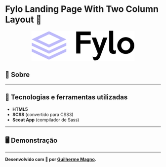 # Fylo Landing Page With Two Column Layout 📁
<p align="center">
<img src="img/logo.svg" alt="Fylo logo" title="Fylo logo">
</p>

## 📖 Sobre   


---

## 🚀 Tecnologias e ferramentas utilizadas
- **HTML5**
- **SCSS** (convertido para CSS3)
- **Scout App** (compilador de Sass)

---

## 🖥️ Demonstração


---

**Desenvolvido com 💙 por [Guilherme Magno](https://github.com/devmagno/).**
